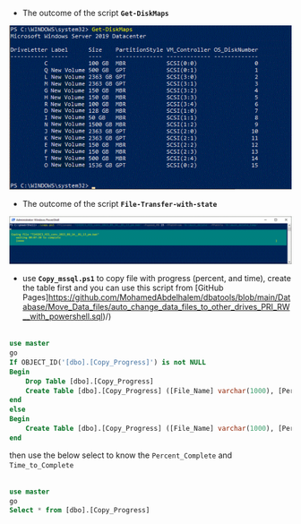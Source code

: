 * The outcome of the script **`Get-DiskMaps`**

![alt text](https://github.com/MohamedAbdelhalem/dbatools/blob/main/Get-DiskMaps.gif)


* The outcome of the script **`File-Transfer-with-state`**

![alt text](https://github.com/MohamedAbdelhalem/dbatools/blob/main/File-Transfer-with-state.gif)


* use **`Copy_mssql.ps1`** to copy file with progress (percent, and time), create the table first and you can use this script from [GitHub Pages]https://github.com/MohamedAbdelhalem/dbatools/blob/main/Database/Move_Data_files/auto_change_data_files_to_other_drives_PRI_RW__with_powershell.sql)/)

```SQL

use master
go
If OBJECT_ID('[dbo].[Copy_Progress]') is not NULL
Begin
	Drop Table [dbo].[Copy_Progress]
	Create Table [dbo].[Copy_Progress] ([File_Name] varchar(1000), [Percent_complete] Varchar(25), [Time_to_Complete] Varchar(25))
end
else
Begin
	Create Table [dbo].[Copy_Progress] ([File_Name] varchar(1000), [Percent_complete] Varchar(25), [Time_to_Complete] Varchar(25))
end
```
then use the below select to know the `Percent_Complete` and `Time_to_Complete`

```SQL

use master
go
Select * from [dbo].[Copy_Progress]

```
